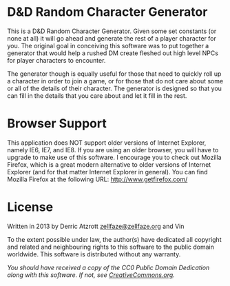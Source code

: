 D&D Random Character Generator
====================
This is a D&D Random Character Generator.  Given some set constants (or none at
all) it will go ahead and generate the rest of a player character for you.  The
original goal in conceiving this software was to put together a generator that
would help a rushed DM create fleshed out high level NPCs for player characters
to encounter.

The generator though is equally useful for those that need to quickly roll up a
character in order to join a game, or for those that do not care about some or
all of the details of their character.  The generator is designed so that you
can fill in the details that you care about and let it fill in the rest.

Browser Support
====================
This application does NOT support older versions of Internet Explorer, namely
IE6, IE7, and IE8.  If you are using an older browser, you will have to upgrade
to make use of this software.  I encourage you to check out Mozilla Firefox,
which is a great modern alternative to older versions of Internet Explorer (and
for that matter Internet Explorer in general).  You can find Mozilla Firefox at
the following URL:
  http://www.getfirefox.com/
    
License
====================
Written in 2013 by Derric Atzrott <zellfaze@zellfaze.org> and Vin

To the extent possible under law, the author(s) have dedicated all copyright
and related and neighbouring rights to this software to the public domain
worldwide. This software is distributed without any warranty. 

_You should have received a copy of the CC0 Public Domain Dedication along with
this software. If not, see [CreativeCommons.org][1]._
    
[1]: http://creativecommons.org/publicdomain/zero/1.0/    "CreativeCommons.org"